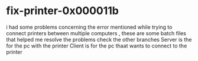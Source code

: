 # fix-printer-0x000011b
i had some problems concerning the error mentioned while trying to connect printers between multiple computers , these are some batch files that helped me resolve the problems
check the other branches 
Server is the for the pc with the printer 
Client is for the pc thaat wants to connect to the printer 
